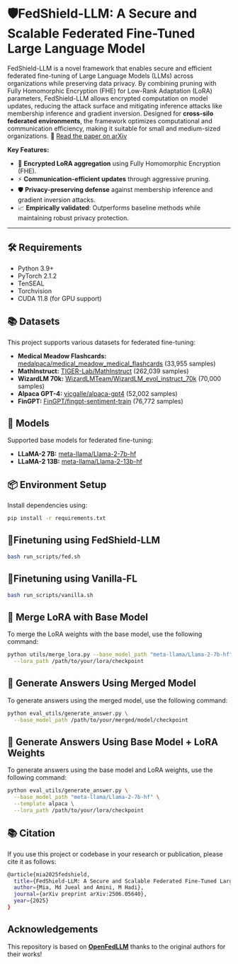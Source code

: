 # 🛡️FedShield-LLM: A Secure and Scalable Federated Fine-Tuned Large Language Model

FedShield-LLM is a novel framework that enables secure and efficient federated fine-tuning of Large Language Models (LLMs) across organizations while preserving data privacy. By combining pruning with Fully Homomorphic Encryption (FHE) for Low-Rank Adaptation (LoRA) parameters, FedShield-LLM allows encrypted computation on model updates, reducing the attack surface and mitigating inference attacks like membership inference and gradient inversion. Designed for **cross-silo federated environments**, the framework optimizes computational and communication efficiency, making it suitable for small and medium-sized organizations.
📘 [Read the paper on arXiv](https://arxiv.org/abs/2506.05640)

**Key Features:**
- 🚀 **Encrypted LoRA aggregation** using Fully Homomorphic Encryption (FHE).
- ⚡ **Communication-efficient updates** through aggressive pruning.
- 🛡️ **Privacy-preserving defense** against membership inference and gradient inversion attacks.
- 📈 **Empirically validated**: Outperforms baseline methods while maintaining robust privacy protection.

---
## 🛠️ Requirements

- Python 3.9+
- PyTorch 2.1.2
- TenSEAL
- Torchvision
- CUDA 11.8 (for GPU support)

## 📚 Datasets

This project supports various datasets for federated fine-tuning:

- **Medical Meadow Flashcards:** [medalpaca/medical_meadow_medical_flashcards](https://huggingface.co/datasets/medalpaca/medical_meadow_medical_flashcards) (33,955 samples)
- **MathInstruct:** [TIGER-Lab/MathInstruct](https://huggingface.co/datasets/TIGER-Lab/MathInstruct) (262,039 samples)
- **WizardLM 70k:** [WizardLMTeam/WizardLM_evol_instruct_70k](https://huggingface.co/datasets/WizardLMTeam/WizardLM_evol_instruct_70k) (70,000 samples)
- **Alpaca GPT-4:** [vicgalle/alpaca-gpt4](https://huggingface.co/datasets/vicgalle/alpaca-gpt4) (52,002 samples)
- **FinGPT:** [FinGPT/fingpt-sentiment-train](https://huggingface.co/datasets/FinGPT/fingpt-sentiment-train) (76,772 samples)


## 🤖 Models

Supported base models for federated fine-tuning:

- **LLaMA-2 7B:** [meta-llama/Llama-2-7b-hf](https://huggingface.co/meta-llama/Llama-2-7b-hf)
- **LLaMA-2 13B:** [meta-llama/Llama-2-13b-hf](https://huggingface.co/meta-llama/Llama-2-13b-hf)


## 📦 Environment Setup

Install dependencies using:

```bash
pip install -r requirements.txt
```

## 🔧Finetuning using FedShield-LLM
```bash
bash run_scripts/fed.sh
```
## 🔧Finetuning using Vanilla-FL
```bash
bash run_scripts/vanilla.sh
```

## 🔧 Merge LoRA with Base Model

To merge the LoRA weights with the base model, use the following command:

```bash
python utils/merge_lora.py --base_model_path "meta-llama/Llama-2-7b-hf" \
  --lora_path /path/to/your/lora/checkpoint
```

## 📝 Generate Answers Using Merged Model

To generate answers using the merged model, use the following command:

```bash
python eval_utils/generate_answer.py \
  --base_model_path /path/to/your/merged/model/checkpoint
```
## 📝 Generate Answers Using Base Model + LoRA Weights

To generate answers using the base model and LoRA weights, use the following command:

```bash
python eval_utils/generate_answer.py \
  --base_model_path "meta-llama/Llama-2-7b-hf" \
  --template alpaca \
  --lora_path /path/to/your/lora/checkpoint
```

## 📚 Citation

If you use this project or codebase in your research or publication, please cite it as follows:
```bash
@article{mia2025fedshield,
  title={FedShield-LLM: A Secure and Scalable Federated Fine-Tuned Large Language Model},
  author={Mia, Md Jueal and Amini, M Hadi},
  journal={arXiv preprint arXiv:2506.05640},
  year={2025}
}
```

## Acknowledgements

This repository is based on [**OpenFedLLM**](https://github.com/rui-ye/OpenFedLLM) thanks to the original authors for their works!
